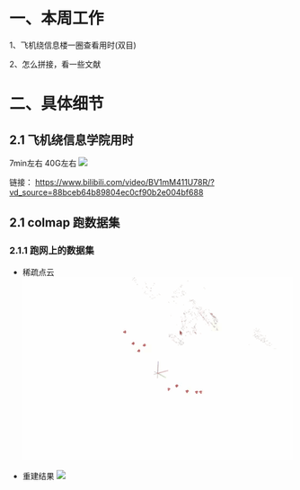 # 一、本周工作
1、飞机绕信息楼一圈查看用时(双目)

2、怎么拼接，看一些文献

# 二、具体细节
## 2.1 飞机绕信息学院用时
7min左右  40G左右
![](https://github.com/ZYJ-Group/darren_pty/blob/main/darren_pty/pic(Ninth%20week)/30.png)

链接： https://www.bilibili.com/video/BV1mM411U78R/?vd_source=88bceb64b89804ec0cf90b2e004bf688


## 2.1 colmap 跑数据集
### 2.1.1 跑网上的数据集
- 稀疏点云
![](https://github.com/ZYJ-Group/darren_pty/blob/main/darren_pty/pic(Ninth%20week)/1.gif)

- 重建结果
![](https://github.com/ZYJ-Group/darren_pty/blob/main/darren_pty/pic(Ninth%20week)/2.gif)
